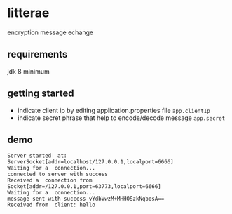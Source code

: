 # litterae
encryption message echange

## requirements
jdk 8 minimum

## getting started
- indicate client ip by editing application.properties file `app.clientIp`
- indicate secret phrase that help to encode/decode message `app.secret`

## demo
```
Server started  at:  ServerSocket[addr=localhost/127.0.0.1,localport=6666]
Waiting for a  connection...
connected to server with success
Received a  connection from  Socket[addr=/127.0.0.1,port=63773,localport=6666]
Waiting for a  connection...
message sent with success vYdbVwzM+MHHOSzkNqbosA==
Received from  client: hello
```
